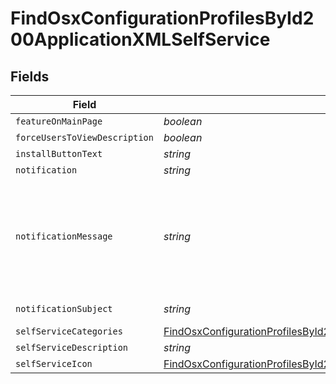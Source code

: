# FindOsxConfigurationProfilesById200ApplicationXMLSelfService


## Fields

| Field                                                                                                                                                                                             | Type                                                                                                                                                                                              | Required                                                                                                                                                                                          | Description                                                                                                                                                                                       | Example                                                                                                                                                                                           |
| ------------------------------------------------------------------------------------------------------------------------------------------------------------------------------------------------- | ------------------------------------------------------------------------------------------------------------------------------------------------------------------------------------------------- | ------------------------------------------------------------------------------------------------------------------------------------------------------------------------------------------------- | ------------------------------------------------------------------------------------------------------------------------------------------------------------------------------------------------- | ------------------------------------------------------------------------------------------------------------------------------------------------------------------------------------------------- |
| `featureOnMainPage`                                                                                                                                                                               | *boolean*                                                                                                                                                                                         | :heavy_minus_sign:                                                                                                                                                                                | N/A                                                                                                                                                                                               |                                                                                                                                                                                                   |
| `forceUsersToViewDescription`                                                                                                                                                                     | *boolean*                                                                                                                                                                                         | :heavy_minus_sign:                                                                                                                                                                                | N/A                                                                                                                                                                                               |                                                                                                                                                                                                   |
| `installButtonText`                                                                                                                                                                               | *string*                                                                                                                                                                                          | :heavy_minus_sign:                                                                                                                                                                                | N/A                                                                                                                                                                                               | Install                                                                                                                                                                                           |
| `notification`                                                                                                                                                                                    | *string*                                                                                                                                                                                          | :heavy_minus_sign:                                                                                                                                                                                | N/A                                                                                                                                                                                               |                                                                                                                                                                                                   |
| `notificationMessage`                                                                                                                                                                             | *string*                                                                                                                                                                                          | :heavy_minus_sign:                                                                                                                                                                                | N/A                                                                                                                                                                                               | You need access to corporate resources. Install this profile to get the premium WiFis.                                                                                                            |
| `notificationSubject`                                                                                                                                                                             | *string*                                                                                                                                                                                          | :heavy_minus_sign:                                                                                                                                                                                | N/A                                                                                                                                                                                               | Install Me!!!                                                                                                                                                                                     |
| `selfServiceCategories`                                                                                                                                                                           | [FindOsxConfigurationProfilesById200ApplicationXMLSelfServiceSelfServiceCategories](../../models/operations/findosxconfigurationprofilesbyid200applicationxmlselfserviceselfservicecategories.md) | :heavy_minus_sign:                                                                                                                                                                                | N/A                                                                                                                                                                                               |                                                                                                                                                                                                   |
| `selfServiceDescription`                                                                                                                                                                          | *string*                                                                                                                                                                                          | :heavy_minus_sign:                                                                                                                                                                                | N/A                                                                                                                                                                                               |                                                                                                                                                                                                   |
| `selfServiceIcon`                                                                                                                                                                                 | [FindOsxConfigurationProfilesById200ApplicationXMLSelfServiceSelfServiceIcon](../../models/operations/findosxconfigurationprofilesbyid200applicationxmlselfserviceselfserviceicon.md)             | :heavy_minus_sign:                                                                                                                                                                                | N/A                                                                                                                                                                                               |                                                                                                                                                                                                   |